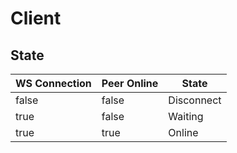 # Client

## State
|WS Connection|Peer Online|State|
|---|---|---|
|false|false|Disconnect|
|true|false|Waiting|
|true|true|Online|
